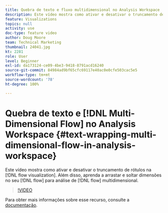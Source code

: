 ```yaml
---
title: Quebra de texto e fluxo multidimensional no Analysis Workspace
description: Este vídeo mostra como ativar e desativar o truncamento de rótulos na visualização de fluxo. Além disso, aprenda a arrastar e soltar dimensões no seu fluxo para análise de fluxo multidimensional.
feature: Visualizations
topics: null
activity: use
doc-type: feature video
author: Doug Moore
team: Technical Marketing
thumbnail: 24041.jpg
kt: 2281
role: User
level: Beginner
exl-id: da173124-ce09-4be3-9418-8791acd16240
source-git-commit: 84984ad9bf65cfc69117e40ac0e0cfe503cac5e5
workflow-type: tm+mt
source-wordcount: '78'
ht-degree: 100%

---
```


# Quebra de texto e [!DNL Multi-Dimensional Flow] no Analysis Workspace {#text-wrapping-multi-dimensional-flow-in-analysis-workspace}

Este vídeo mostra como ativar e desativar o truncamento de rótulos na [!DNL flow visualization]. Além disso, aprenda a arrastar e soltar dimensões no seu [!DNL flow] para análise de [!DNL flow] multidimensional.

>[!VIDEO](https://video.tv.adobe.com/v/30808/?quality=12&learn=on&captions=por_br)

Para obter mais informações sobre esse recurso, consulte a [documentação](https://experienceleague.adobe.com/docs/analytics/analyze/analysis-workspace/visualizations/fallout/fallout-flow.html?lang=pt-BR).
